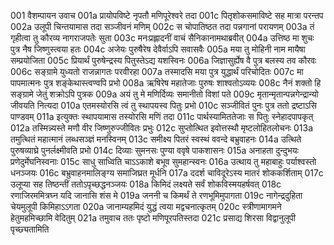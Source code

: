 001	वैशम्पायन उवाच
001a	प्रायोपविष्टे नृपतौ मणिपूरेश्वरे तदा
001c	पितृशोकसमाविष्टे सह मात्रा परन्तप
002a	उलूपी चिन्तयामास तदा सञ्जीवनं मणिम्
002c	स चोपातिष्ठत तदा पन्नगानां परायणम्
003a	तं गृहीत्वा तु कौरव्य नागराजपतेः सुता
003c	मनःप्रह्लादनीं वाचं सैनिकानामथाब्रवीत्
004a	उत्तिष्ठ मा शुचः पुत्र नैष जिष्णुस्त्वया हतः
004c	अजेयः पुरुषैरेष देवैर्वाऽपि सवासवैः
005a	मया तु मोहिनी नाम मायैषा सम्प्रयोजिता
005c	प्रियार्थं पुरुषेन्द्रस्य पितुस्तेऽद्य यशस्विनः
006a	जिज्ञासुर्ह्येष वै पुत्र बलस्य तव कौरवः
006c	सङ्ग्रामे युध्यतो राजन्नागतः परवीरहा
007a	तस्मादसि मया पुत्र युद्धार्थं परिचोदितः
007c	मा पापमात्मनः पुत्र शङ्केथास्त्वण्वपि प्रभो
008a	ऋषिरेष महातेजाः पुरुषः शाश्वतोऽव्ययः
008c	नैनं शक्तो हि सङ्ग्रामे जेतुं शक्रोऽपि पुत्रक
009a	अयं तु मे मणिर्दिव्यः समानीतो विशां पते
009c	मृतान्मृतान्पन्नगेन्द्रान्यो जीवयति नित्यदा
010a	एतमस्योरसि त्वं तु स्थापयस्व पितुः प्रभो
010c	सञ्जीवितं पुनः पुत्र ततो द्रष्टाऽसि पाण्डवम्
011a	इत्युक्तः स्थापयामास तस्योरसि मणिं तदा
011c	पार्थस्यामिततेजाः स पितुः स्नेहादपापकृत्
012a	तस्मिन्न्यस्ते मणौ वीर जिष्णुरुज्जीवितः प्रभुः
012c	सुप्तोत्थित इवोत्तस्थौ मृष्टलोहितलोचनः
013a	तमुत्थितं महात्मानं लब्धसञ्ज्ञं मनस्विनम्
013c	समीक्ष्य पितरं स्वस्थं ववन्दे बभ्रुवाहनः
014a	उत्थिते पुरुषव्याघ्रे पुनर्लक्ष्मीवति प्रभो
014c	दिव्याः सुमनसः पुण्या ववृषे पाकशासनः
015a	अनाहता दुन्दुभयः प्रणेदुर्मेघनिस्वनाः
015c	साधु साध्विति चाऽऽकाशे बभूव सुमहान्स्वनः
016a	उत्थाय तु महाबाहुः पर्याश्वस्तो धनञ्जयः
016c	बभ्रुवाहनमालिङ्ग्य समाजिघ्रत मूर्धनि
017a	ददर्श चाविदूरेऽस्य मातरं शोककर्शिताम्
017c	उलूप्या सह तिष्ठन्तीं ततोऽपृच्छद्धनञ्जयः
018a	किमिदं लक्ष्यते सर्वं शोकविस्मयहर्षवत्
018c	रणाजिरममित्रघ्न यदि जानासि शंस मे
019a	जननी च किमर्थं ते रणभूमिमुपागता
019c	नागेन्द्रदुहिता चेयमुलूपी किमिहाऽऽगता
020a	जानाम्यहमिदं युद्धं त्वया मद्वचनात्कृतम्
020c	स्त्रीणामागमने हेतुमहमिच्छामि वेदितुम्
021a	तमुवाच ततः पृष्टो मणिपूरपतिस्तदा
021c	प्रसाद्य शिरसा विद्वानुलूपी पृच्छ्यतामिति
